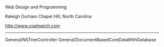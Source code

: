 Web Design and Programming

Raleigh Durham Chapel Hill, North Carolina

http://www.coalmarch.com

----

General/NSTreeController
General/DocumentBasedCoreDataWithDatabase